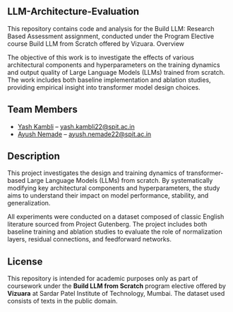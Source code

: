 ## LLM-Architecture-Evaluation
This repository contains code and analysis for the Build LLM: Research Based Assessment assignment, conducted under the Program Elective course Build LLM from Scratch offered by Vizuara.
Overview

The objective of this work is to investigate the effects of various architectural components and hyperparameters on the training dynamics and output quality of Large Language Models (LLMs) trained from scratch. The work includes both baseline implementation and ablation studies, providing empirical insight into transformer model design choices.

## Team Members
- [Yash Kambli](https://github.com/import-srfi-175) – [yash.kambli22@spit.ac.in](mailto:john.doe@example.com)  
- [Ayush Nemade](https://github.com/Atom717) – [ayush.nemade22@spit.ac.in](mailto:jane.doe@example.com)

## Description

This project investigates the design and training dynamics of transformer-based Large Language Models (LLMs) from scratch. By systematically modifying key architectural components and hyperparameters, the study aims to understand their impact on model performance, stability, and generalization.

All experiments were conducted on a dataset composed of classic English literature sourced from Project Gutenberg. The project includes both baseline training and ablation studies to evaluate the role of normalization layers, residual connections, and feedforward networks.

## License

This repository is intended for academic purposes only as part of coursework under the **Build LLM from Scratch** program elective offered by **Vizuara** at Sardar Patel Institute of Technology, Mumbai. The dataset used consists of texts in the public domain.
